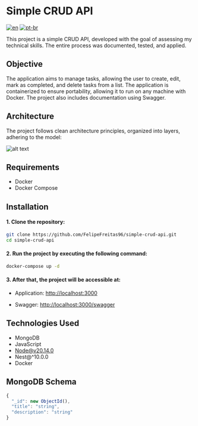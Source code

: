 # Simple CRUD API

[![en](https://img.shields.io/badge/lang-en-red.svg)](https://github.com/felipefreitas96/simple-crud-api/blob/master/README-EN.md)
[![pt-br](https://img.shields.io/badge/lang-pt--br-green.svg)](https://github.com/felipefreitas96/simple-crud-api/blob/master/README.md)

This project is a simple CRUD API, developed with the goal of assessing my technical skills. The entire process was documented, tested, and applied.

## Objective

The application aims to manage tasks, allowing the user to create, edit, mark as completed, and delete tasks from a list. The application is containerized to ensure portability, allowing it to run on any machine with Docker. The project also includes documentation using Swagger.

## Architecture

The project follows clean architecture principles, organized into layers, adhering to the model:

![alt text](https://blog.cleancoder.com/uncle-bob/images/2012-08-13-the-clean-architecture/CleanArchitecture.jpg)

## Requirements

- Docker
- Docker Compose

## Installation

#### 1. Clone the repository:

```sh
git clone https://github.com/FelipeFreitas96/simple-crud-api.git
cd simple-crud-api
```

#### 2. Run the project by executing the following command:

```sh
docker-compose up -d
```

#### 3. After that, the project will be accessible at:

- Application: [http://localhost:3000](http://localhost:3000)

- Swagger: 
[http://localhost:3000/swagger](http://localhost:3000/swagger)

## Technologies Used

- MongoDB
- JavaScript
- Node@v20.14.0
- Nest@^10.0.0
- Docker

## MongoDB Schema

```js
{
  "_id": new ObjectId(),
  "title": "string",
  "description": "string"
}
```